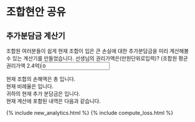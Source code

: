 # 조합현안 공유

## 추가분담금 계산기
조합원 여러분들이 쉽게 현재 조합이 입은 큰 손실에 대한 추가분담금을 미리 계산해볼 수 있는 계산기를 만들었습니다. 
선생님의 권리가액은(만원단위로입력)? (조합원 평균 권리가액 2.4억)<input id="your_money" value="0" type="number">

<div>
현재 조합의 손해액은 총
<span id="total_loss"></span>
입니다.
</div>
<div>
현재 비례율은
<span id="current_percentage"></span>
입니다.
</div>
<div>귀하의 현재 추가 분담금은
<span id="your_loss"></span>
입니다.
</div>
현재 계산에 포함된 내역은 다음과 같습니다.
<div id="detail">
</div>

{% include new_analytics.html %}
{% include compute_loss.html %}
